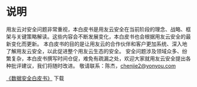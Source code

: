 # 说明
用友云对安全问题非常重视，本白皮书是用友云安全在当前阶段的理念、战略、框架与关键策略解读。这些内容会不断发展变化，本白皮书也会根据用友云安全的最新变化而更新。
本白皮书的目的是让用友云的合作伙伴和客户更加系统、深入地了解用友云安全，以此促进整个用友云生态的安全。
安全问题涉及领域众多、纷繁复杂，本白皮书撰写时间仓促，难免有疏漏之处，欢迎大家就用友云安全提出各种批评建议，我们将随时改进。
敬请联系：陈杰，chenjie2@yonyou.com

[《数据安全白皮书》](/articles/security/1-/images/white_paper.pdf) 下载
